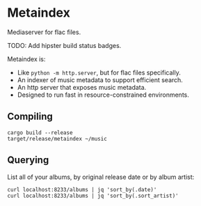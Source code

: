 # Metaindex

Mediaserver for flac files.

TODO: Add hipster build status badges.

Metaindex is:

 * Like `python -m http.server`, but for flac files specifically.
 * An indexer of music metadata to support efficient search.
 * An http server that exposes music metadata.
 * Designed to run fast in resource-constrained environments.

## Compiling

    cargo build --release
    target/release/metaindex ~/music

## Querying

List all of your albums, by original release date or by album artist:

    curl localhost:8233/albums | jq 'sort_by(.date)'
    curl localhost:8233/albums | jq 'sort_by(.sort_artist)'
